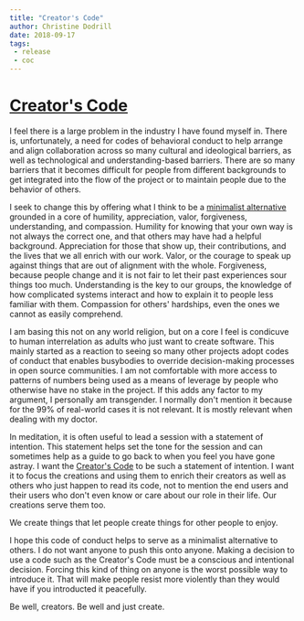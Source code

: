 ```yaml
---
title: "Creator's Code"
author: Christine Dodrill
date: 2018-09-17
tags:
 - release
 - coc
---
```


# [Creator's Code](https://github.com/Xe/creators-code)

I feel there is a large problem in the industry I have found myself in. There is,
unfortunately, a need for codes of behavioral conduct to help arrange and align
collaboration across so many cultural and ideological barriers, as well as
technological and understanding-based barriers. There are so many barriers that
it becomes difficult for people from different backgrounds to get integrated into
the flow of the project or to maintain people due to the behavior of others.

I seek to change this by offering what I think to be a [minimalist alternative][code]
grounded in a core of humility, appreciation, valor, forgiveness, understanding,
and compassion. Humility for knowing that your own way is not always the correct
one, and that others may have had a helpful background. Appreciation for those 
that show up, their contributions, and the lives that we all enrich with our work.
Valor, or the courage to speak up against things that are out of alignment with
the whole. Forgiveness, because people change and it is not fair to let their
past experiences sour things too much. Understanding is the key to our groups, 
the knowledge of how complicated systems interact and how to explain it to people
less familiar with them. Compassion for others' hardships, even the ones we cannot
as easily comprehend.

I am basing this not on any world religion, but on a core I feel is condicuve to
human interrelation as adults who just want to create software.
This mainly started as a reaction to seeing so many other projects adopt codes 
of conduct that enables busybodies to override decision-making processes in open
source communities. I am not comfortable with more access to patterns of numbers
being used as a means of leverage by people who otherwise have no stake in the
project.
If this adds any factor to my argument, I personally am transgender. I normally
don't mention it because for the 99% of real-world cases it is not relevant. 
It is mostly relevant when dealing with my doctor.

In meditation, it is often useful to lead a session with a statement of 
intention. This statement helps set the tone for the session and can sometimes
help as a guide to go back to when you feel you have gone astray. I want the
[Creator's Code][cc] to be such a statement of intention. I want it to focus the 
creations and using them to enrich their creators as well as others who just
happen to read its code, not to mention the end users and their users who don't
even know or care about our role in their life. Our creations serve them too.

We create things that let people create things for other people to enjoy.

I hope this code of conduct helps to serve as a minimalist alternative to others.
I do not want anyone to push this onto anyone. Making a decision to use a code
such as the Creator's Code must be a conscious and intentional decision. Forcing
this kind of thing on anyone is the worst possible way to introduce it. That 
will make people resist more violently than they would have if you introducted 
it peacefully.

Be well, creators. Be well and just create.

[cc]: https://github.com/Xe/creators-code
[code]: https://github.com/Xe/creators-code/blob/master/CODE_OF_CONDUCT.md
